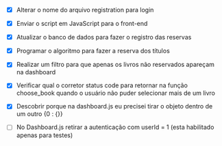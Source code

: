 

- [X] Alterar o nome do arquivo registration para login


- [X] Enviar o script em JavaScript para o front-end
- [X] Atualizar o banco de dados para fazer o registro das reservas
- [X] Programar o algoritmo para fazer a reserva dos títulos
- [X] Realizar um filtro para que apenas os livros não reservados apareçam na dashboard
- [X] Verificar qual o corretor status code para retornar na função choose_book quando o usuário não puder selecionar mais de um livro
- [X] Descobrir porque na dashboard.js eu precisei tirar o objeto dentro de um outro {0 : {}}
- [ ] No Dashboard.js retirar a autenticação com userId = 1 (esta habilitado apenas para testes)
